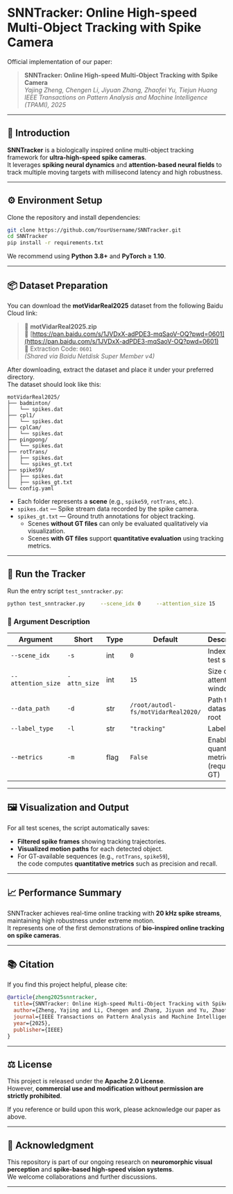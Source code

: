 # SNNTracker: Online High-speed Multi-Object Tracking with Spike Camera

Official implementation of our paper:

> **SNNTracker: Online High-speed Multi-Object Tracking with Spike Camera**  
> *Yajing Zheng, Chengen Li, Jiyuan Zhang, Zhaofei Yu, Tiejun Huang*  
> *IEEE Transactions on Pattern Analysis and Machine Intelligence (TPAMI), 2025*  

---

## 🧠 Introduction

**SNNTracker** is a biologically inspired online multi-object tracking framework for **ultra-high-speed spike cameras**.  
It leverages **spiking neural dynamics** and **attention-based neural fields** to track multiple moving targets with millisecond latency and high robustness.

---

## ⚙️ Environment Setup

Clone the repository and install dependencies:

```bash
git clone https://github.com/YourUsername/SNNTracker.git
cd SNNTracker
pip install -r requirements.txt
```

We recommend using **Python 3.8+** and **PyTorch ≥ 1.10**.

---

## 📦 Dataset Preparation

You can download the **motVidarReal2025** dataset from the following Baidu Cloud link:

> 📁 **motVidarReal2025.zip**  
> 🔗 [https://pan.baidu.com/s/1JVDxX-adPDE3-mqSaoV-OQ?pwd=0601](https://pan.baidu.com/s/1JVDxX-adPDE3-mqSaoV-OQ?pwd=0601)  
> 🔑 Extraction Code: `0601`  
> *(Shared via Baidu Netdisk Super Member v4)*

After downloading, extract the dataset and place it under your preferred directory.  
The dataset should look like this:

```
motVidarReal2025/
├── badminton/
│   └── spikes.dat
├── cpl1/
│   └── spikes.dat
├── cplCam/
│   └── spikes.dat
├── pingpong/
│   └── spikes.dat
├── rotTrans/
│   ├── spikes.dat
│   └── spikes_gt.txt
├── spike59/
│   ├── spikes.dat
│   ├── spikes_gt.txt
└── config.yaml
```

- Each folder represents a **scene** (e.g., `spike59`, `rotTrans`, etc.).
- `spikes.dat` — Spike stream data recorded by the spike camera.  
- `spikes_gt.txt` — Ground truth annotations for object tracking.  
  - Scenes **without GT files** can only be evaluated qualitatively via visualization.  
  - Scenes **with GT files** support **quantitative evaluation** using tracking metrics.

---

## 🚀 Run the Tracker

Run the entry script `test_snntracker.py`:

```bash
python test_snntracker.py     --scene_idx 0     --attention_size 15     --data_path /root/autodl-fs/motVidarReal2020/     --label_type tracking     --metrics
```

### 🔧 Argument Description

| Argument | Short | Type | Default | Description |
|-----------|--------|------|----------|-------------|
| `--scene_idx` | `-s` | int | `0` | Index of the test scene |
| `--attention_size` | `-attn_size` | int | `15` | Size of attention window |
| `--data_path` | `-d` | str | `/root/autodl-fs/motVidarReal2020/` | Path to dataset root |
| `--label_type` | `-l` | str | `"tracking"` | Label type |
| `--metrics` | `-m` | flag | `False` | Enable quantitative metrics (requires GT) |

---

## 🖼️ Visualization and Output

For all test scenes, the script automatically saves:
- **Filtered spike frames** showing tracking trajectories.
- **Visualized motion paths** for each detected object.
- For GT-available sequences (e.g., `rotTrans`, `spike59`),  
  the code computes **quantitative metrics** such as precision and recall.

---

## 📈 Performance Summary

SNNTracker achieves real-time online tracking with **20 kHz spike streams**, maintaining high robustness under extreme motion.  
It represents one of the first demonstrations of **bio-inspired online tracking on spike cameras**.

---

## 📚 Citation

If you find this project helpful, please cite:

```bibtex
@article{zheng2025snntracker,
  title={SNNTracker: Online High-speed Multi-Object Tracking with Spike Camera},
  author={Zheng, Yajing and Li, Chengen and Zhang, Jiyuan and Yu, Zhaofei and Huang, Tiejun},
  journal={IEEE Transactions on Pattern Analysis and Machine Intelligence},
  year={2025},
  publisher={IEEE}
}
```

---

## ⚖️ License

This project is released under the **Apache 2.0 License**.  
However, **commercial use and modification without permission are strictly prohibited**.

If you reference or build upon this work, please acknowledge our paper as above.

---

## 🤝 Acknowledgment

This repository is part of our ongoing research on **neuromorphic visual perception** and **spike-based high-speed vision systems**.  
We welcome collaborations and further discussions.

---
